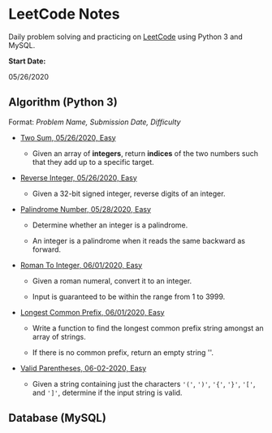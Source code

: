 # LeetCode Notes

Daily problem solving and practicing on [LeetCode](https://leetcode.com/) using Python 3 and MySQL.

**Start Date:**

05/26/2020

## Algorithm (Python 3)

Format: *Problem Name, Submission Date, Difficulty*

- [Two Sum, 05/26/2020, Easy](https://github.com/tong-jin-nyu/LeetCode-Notes/blob/master/Python%203/001%201%20Two%20Sum.ipynb)

  - Given an array of **integers**, return **indices** of the two numbers such that they add up to a specific target.

- [Reverse Integer, 05/26/2020, Easy](https://github.com/tong-jin-nyu/LeetCode-Notes/blob/master/Python%203/002%207%20Reverse%20Integer.ipynb)

  - Given a 32-bit signed integer, reverse digits of an integer.

- [Palindrome Number, 05/28/2020, Easy](https://github.com/tong-jin-nyu/LeetCode-Notes/blob/master/Python%203/003%209%20Palindrome%20Number.ipynb)

  - Determine whether an integer is a palindrome.
  
  - An integer is a palindrome when it reads the same backward as forward.

- [Roman To Integer, 06/01/2020, Easy](https://github.com/tong-jin-nyu/LeetCode-Notes/blob/master/Python%203/004%2013%20Roman%20To%20Integer.ipynb)

  - Given a roman numeral, convert it to an integer.
  
  - Input is guaranteed to be within the range from 1 to 3999.

- [Longest Common Prefix, 06/01/2020, Easy](https://github.com/tong-jin-nyu/LeetCode-Notes/blob/master/Python%203/005%2014%20Longest%20Common%20Prefix.ipynb)

  - Write a function to find the longest common prefix string amongst an array of strings.

  - If there is no common prefix, return an empty string ''.

- [Valid Parentheses, 06-02-2020, Easy](https://github.com/tong-jin-nyu/LeetCode-Notes/blob/master/Python%203/006%2020%20Valid%20Parentheses.ipynb)

  - Given a string containing just the characters `'('`, `')'`, `'{'`, `'}'`, `'['`, and `']'`, determine if the input string is valid.

## Database (MySQL)